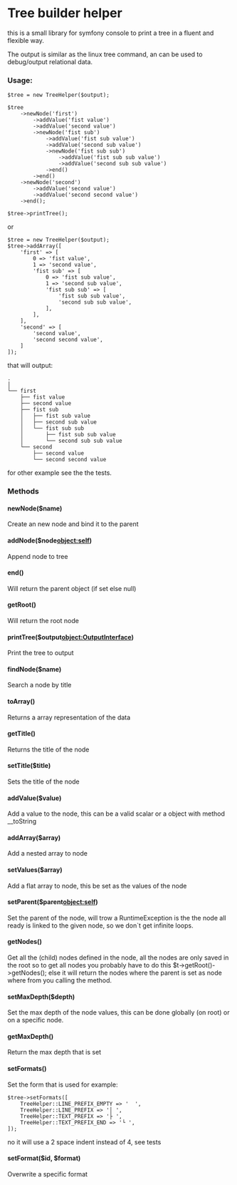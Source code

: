 # Tree builder helper        

this is a small library for symfony console to print a tree in a fluent and flexible way. 

The output is similar as the linux tree command, an can be used to debug/output relational data.

### Usage:

```
$tree = new TreeHelper($output);

$tree
    ->newNode('first')
        ->addValue('fist value')
        ->addValue('second value')
        ->newNode('fist sub')
            ->addValue('fist sub value')
            ->addValue('second sub value')
            ->newNode('fist sub sub')
                ->addValue('fist sub sub value')
                ->addValue('second sub sub value')            
            ->end()
        ->end()
    ->newNode('second')
        ->addValue('second value')
        ->addValue('second second value')
    ->end();
    
$tree->printTree();    
```

or

```
$tree = new TreeHelper($output);
$tree->addArray([
    'first' => [
        0 => 'fist value',
        1 => 'second value',
        'fist sub' => [
            0 => 'fist sub value',
            1 => 'second sub value',
            'fist sub sub' => [
                'fist sub sub value',
                'second sub sub value',
            ],
        ],
    ],
    'second' => [
        'second value',
        'second second value',
    ]
]);

```

that will output:

```
.
│
└── first
    ├── fist value
    ├── second value
    ├── fist sub
    │   ├── fist sub value
    │   ├── second sub value
    │   └── fist sub sub
    │       ├── fist sub sub value
    │       └── second sub sub value
    └── second
        ├── second value
        └── second second value

```

for other example see the the tests. 

### Methods

#### newNode($name<string>)
Create an new node and bind it to the parent
#### addNode($node<object:self>)
Append node to tree
#### end()
Will return the parent object (if set else null)
#### getRoot()
Will return the root node
#### printTree($output<object:OutputInterface>)
Print the tree to output
#### findNode($name<string>)
Search a node by title
#### toArray()
Returns a array representation of the data
#### getTitle()
Returns the title of the node
#### setTitle($title<string>)
Sets the title of the node
#### addValue($value)
Add a value to the node, this can be a valid scalar or a object with method __toString
#### addArray($array<array>)
Add a nested array to node
#### setValues($array<array>)
Add a flat array to node, this be set as the values of the node
#### setParent($parent<object:self>)
Set the parent of the node, will trow a RuntimeException is the the node all ready
is linked to the given node, so we don`t get infinite loops.
#### getNodes()
Get all the (child) nodes defined in the node, all the nodes are only saved in the root
so to get all nodes you probably have to do this $t->getRoot()->getNodes(); else it will
return the nodes where the parent is set as node where from you calling the method.
#### setMaxDepth($depth<int>)
Set the max depth of the node values, this can be done globally (on root) or on a specific node.
#### getMaxDepth()
Return the max depth that is set
#### setFormats()
Set the form that is used for example:
```
$tree->setFormats([
    TreeHelper::LINE_PREFIX_EMPTY => '  ',
    TreeHelper::LINE_PREFIX => '│ ',
    TreeHelper::TEXT_PREFIX => '├ ',
    TreeHelper::TEXT_PREFIX_END => '└ ',
]);
```
no it will use a 2 space indent instead of 4, see tests
#### setFormat($id<int>, $format<string>)
Overwrite a specific format


